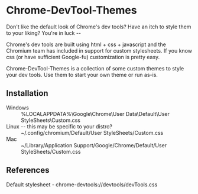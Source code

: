 Chrome-DevTool-Themes
=====================

Don't like the default look of Chrome's dev tools?  Have an itch to style them to your liking?  You're in luck --

Chrome's dev tools are built using html + css + javascript and the Chromium team has included in support for custom stylesheets.  If
you know css (or have sufficient Google-fu) customization is pretty easy.

Chrome-DevTool-Themes is a collection of some custom themes to style your dev tools.  Use them to start your own theme
or run as-is.

Installation
------------

<dl>
<dt>Windows</dt>
<dd>%LOCALAPPDATA%\Google\Chrome\User Data\Default\User StyleSheets\Custom.css</dd>

<dt>Linux -- this may be specific to your distro?</dt>
<dd>~/.config/chromium/Default/User StyleSheets/Custom.css</dd>

<dt>Mac</dt>
<dd>~/Library/Application Support/Google/Chrome/Default/User StyleSheets/Custom.css</dd>
<dl>

References
----------
Default stylesheet - chrome-devtools://devtools/devTools.css